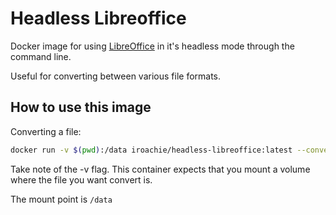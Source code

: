 # Headless Libreoffice

Docker image for using [LibreOffice](https://www.libreoffice.org/) in it's headless mode through the command line.

Useful for converting between various file formats.

## How to use this image

Converting a file:

```bash
docker run -v $(pwd):/data iroachie/headless-libreoffice:latest --convert-to csv myfile.ods
```

Take note of the -v flag. This container expects that you mount a volume where the file you want convert is.

The mount point is `/data`
